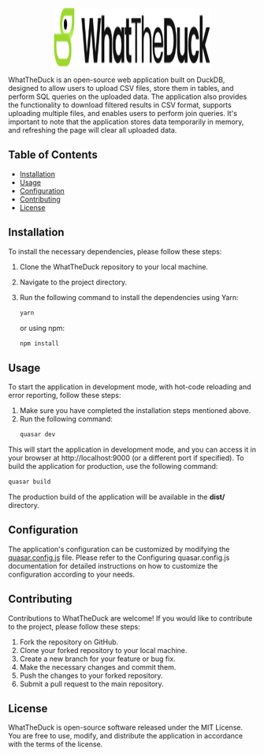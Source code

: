 <p align="center">
  <img src="/public/logo3.svg" alt="Image Description" height="120px" width="320px" />
</p>



WhatTheDuck is an open-source web application built on DuckDB, designed to allow users to upload CSV files, store them
in tables, and perform SQL queries on the uploaded data. The application also provides the functionality to download
filtered results in CSV format, supports uploading multiple files, and enables users to perform join queries. It's
important to note that the application stores data temporarily in memory, and refreshing the page will clear all
uploaded data.

## Table of Contents

- [Installation](#installation)
- [Usage](#usage)
- [Configuration](#configuration)
- [Contributing](#contributing)
- [License](#license)

## Installation

To install the necessary dependencies, please follow these steps:

1. Clone the WhatTheDuck repository to your local machine.
2. Navigate to the project directory.
3. Run the following command to install the dependencies using Yarn:
   ```bash
   yarn
   ```
   or using npm:

   ```bash
   npm install
   ```

## Usage

To start the application in development mode, with hot-code reloading and error reporting, follow these steps:

1. Make sure you have completed the installation steps mentioned above.
2. Run the following command:
    ```bash
    quasar dev
    ```

This will start the application in development mode, and you can access it in your browser at http://localhost:9000 (or
a different port if specified).
To build the application for production, use the following command:

   ```bash
   quasar build
  ```

The production build of the application will be available in the **dist/** directory.

## Configuration

The application's configuration can be customized by modifying
the [quasar.config.js](https://v2.quasar.dev/quasar-cli-vite/quasar-config-js) file. Please refer to the Configuring
quasar.config.js documentation for detailed instructions on how to customize the configuration according to your needs.

## Contributing

Contributions to WhatTheDuck are welcome! If you would like to contribute to the project, please follow these steps:

1. Fork the repository on GitHub.
2. Clone your forked repository to your local machine.
3. Create a new branch for your feature or bug fix.
4. Make the necessary changes and commit them.
5. Push the changes to your forked repository.
6. Submit a pull request to the main repository.

## License

WhatTheDuck is open-source software released under the MIT License. You are free to use, modify, and distribute the
application in accordance with the terms of the license.
